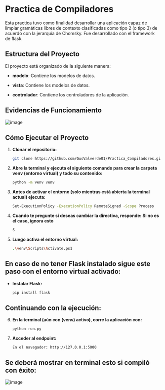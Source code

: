 # Practica de Compiladores

Esta practica tuvo como finalidad desarrollar una aplicación capaz de limpiar gramáticas libres de contexto clasificadas como tipo 2 (o tipo 3) de acuerdo con la jerarquía de Chomsky. Fue desarrollado con el framework de flask.

## Estructura del Proyecto

El proyecto está organizado de la siguiente manera:

- **modelo**: Contiene los modelos de datos.

- **vista**: Contiene los modelos de datos.
  
- **controlador**: Contiene los controladores de la aplicación.

## Evidencias de Funcionamiento
![image](https://github.com/user-attachments/assets/fcaf46ee-9902-4ec6-89d4-1d8249b1f059)

## Cómo Ejecutar el Proyecto

1. **Clonar el repositorio:**
   ```sh
   git clone https://github.com/GusValverde01/Practica_Compiladores.git
   ```
2. **Abre la terminal y ejecuta el siguiente comando para crear la carpeta venv (entorno virtual) y todo su contenido:**
    ```sh
    python -m venv venv
    ```
3. **Antes de activar el entorno (solo mientras está abierta la terminal actual) ejecuta:**
    ```sh
    Set-ExecutionPolicy -ExecutionPolicy RemoteSigned -Scope Process
    ```
4.  **Cuando te pregunte si deseas cambiar la directiva, responde: Si no es el caso, ignora esto**
    ```sh
    S
    ```
5.  **Luego activa el entorno virtual:**
    ```sh
    .\venv\Scripts\Activate.ps1
    ```
## En caso de no tener Flask instalado sigue este paso con el entorno virtual activado:

- **Instalar Flask:**
   ```sh
   pip install flask
   ```
## Continuando con la ejecución:
6. **En la terminal (aún con (venv) activo), corre la aplicación con:**
    ```sh
    python run.py
    ```
7. **Acceder al endpoint:**
    ```
    En el navegador: http://127.0.0.1:5000
    ```
## Se deberá mostrar en terminal esto si compiló con éxito: 
![image](https://github.com/user-attachments/assets/91dcd0b1-5fbd-494f-8873-8153bd1c4d80)

